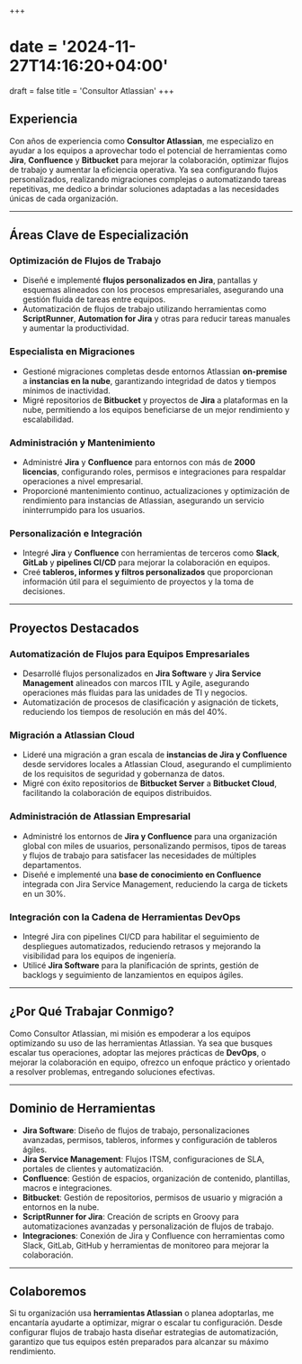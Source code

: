 +++
# date = '2024-11-27T14:16:20+04:00'
draft = false
title = 'Consultor Atlassian'
+++

## **Experiencia**

Con años de experiencia como **Consultor Atlassian**, me especializo en ayudar a los equipos a aprovechar todo el potencial de herramientas como **Jira**, **Confluence** y **Bitbucket** para mejorar la colaboración, optimizar flujos de trabajo y aumentar la eficiencia operativa. Ya sea configurando flujos personalizados, realizando migraciones complejas o automatizando tareas repetitivas, me dedico a brindar soluciones adaptadas a las necesidades únicas de cada organización.

---

## **Áreas Clave de Especialización**

### **Optimización de Flujos de Trabajo**
- Diseñé e implementé **flujos personalizados en Jira**, pantallas y esquemas alineados con los procesos empresariales, asegurando una gestión fluida de tareas entre equipos.
- Automatización de flujos de trabajo utilizando herramientas como **ScriptRunner**, **Automation for Jira** y otras para reducir tareas manuales y aumentar la productividad.

### **Especialista en Migraciones**
- Gestioné migraciones completas desde entornos Atlassian **on-premise** a **instancias en la nube**, garantizando integridad de datos y tiempos mínimos de inactividad.
- Migré repositorios de **Bitbucket** y proyectos de **Jira** a plataformas en la nube, permitiendo a los equipos beneficiarse de un mejor rendimiento y escalabilidad.

### **Administración y Mantenimiento**
- Administré **Jira** y **Confluence** para entornos con más de **2000 licencias**, configurando roles, permisos e integraciones para respaldar operaciones a nivel empresarial.
- Proporcioné mantenimiento continuo, actualizaciones y optimización de rendimiento para instancias de Atlassian, asegurando un servicio ininterrumpido para los usuarios.

### **Personalización e Integración**
- Integré **Jira** y **Confluence** con herramientas de terceros como **Slack**, **GitLab** y **pipelines CI/CD** para mejorar la colaboración en equipos.
- Creé **tableros, informes y filtros personalizados** que proporcionan información útil para el seguimiento de proyectos y la toma de decisiones.

---

## **Proyectos Destacados**

### **Automatización de Flujos para Equipos Empresariales**
- Desarrollé flujos personalizados en **Jira Software** y **Jira Service Management** alineados con marcos ITIL y Agile, asegurando operaciones más fluidas para las unidades de TI y negocios.
- Automatización de procesos de clasificación y asignación de tickets, reduciendo los tiempos de resolución en más del 40%.

### **Migración a Atlassian Cloud**
- Lideré una migración a gran escala de **instancias de Jira y Confluence** desde servidores locales a Atlassian Cloud, asegurando el cumplimiento de los requisitos de seguridad y gobernanza de datos.
- Migré con éxito repositorios de **Bitbucket Server** a **Bitbucket Cloud**, facilitando la colaboración de equipos distribuidos.

### **Administración de Atlassian Empresarial**
- Administré los entornos de **Jira y Confluence** para una organización global con miles de usuarios, personalizando permisos, tipos de tareas y flujos de trabajo para satisfacer las necesidades de múltiples departamentos.
- Diseñé e implementé una **base de conocimiento en Confluence** integrada con Jira Service Management, reduciendo la carga de tickets en un 30%.

### **Integración con la Cadena de Herramientas DevOps**
- Integré Jira con pipelines CI/CD para habilitar el seguimiento de despliegues automatizados, reduciendo retrasos y mejorando la visibilidad para los equipos de ingeniería.
- Utilicé **Jira Software** para la planificación de sprints, gestión de backlogs y seguimiento de lanzamientos en equipos ágiles.

---

## **¿Por Qué Trabajar Conmigo?**

Como Consultor Atlassian, mi misión es empoderar a los equipos optimizando su uso de las herramientas Atlassian. Ya sea que busques escalar tus operaciones, adoptar las mejores prácticas de **DevOps**, o mejorar la colaboración en equipo, ofrezco un enfoque práctico y orientado a resolver problemas, entregando soluciones efectivas.

---

## **Dominio de Herramientas**

- **Jira Software**: Diseño de flujos de trabajo, personalizaciones avanzadas, permisos, tableros, informes y configuración de tableros ágiles.
- **Jira Service Management**: Flujos ITSM, configuraciones de SLA, portales de clientes y automatización.
- **Confluence**: Gestión de espacios, organización de contenido, plantillas, macros e integraciones.
- **Bitbucket**: Gestión de repositorios, permisos de usuario y migración a entornos en la nube.
- **ScriptRunner for Jira**: Creación de scripts en Groovy para automatizaciones avanzadas y personalización de flujos de trabajo.
- **Integraciones**: Conexión de Jira y Confluence con herramientas como Slack, GitLab, GitHub y herramientas de monitoreo para mejorar la colaboración.

---

## **Colaboremos**

Si tu organización usa **herramientas Atlassian** o planea adoptarlas, me encantaría ayudarte a optimizar, migrar o escalar tu configuración. Desde configurar flujos de trabajo hasta diseñar estrategias de automatización, garantizo que tus equipos estén preparados para alcanzar su máximo rendimiento.